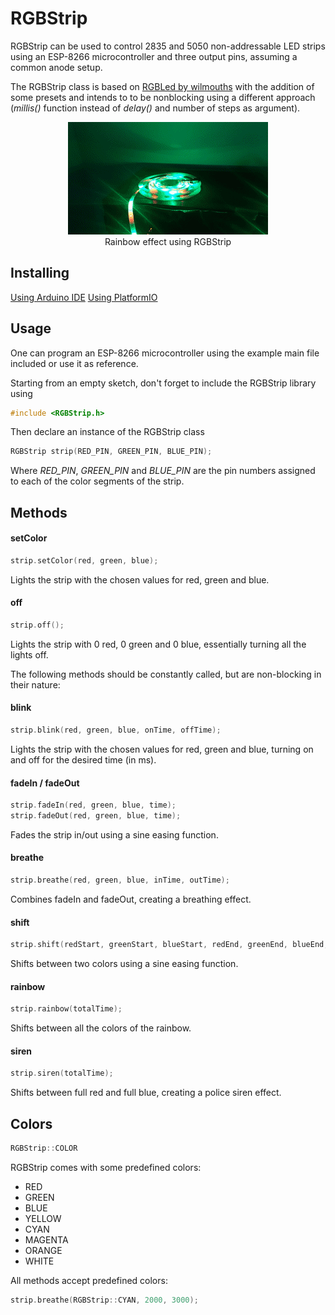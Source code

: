 # RGBStrip

RGBStrip can be used to control 2835 and 5050 non-addressable LED strips using an ESP-8266 microcontroller and three output pins, assuming a common anode setup.

The RGBStrip class is based on [RGBLed by wilmouths](https://github.com/wilmouths/RGBLed) with the addition of some presets and intends to to be nonblocking using a different approach (_millis()_ function instead of _delay()_ and number of steps as argument).


<div align="center">
  <figure>
  <img src="./rainbow.gif" alt="Rainbow effect" title="Rainbow"/>
  <figcaption>Rainbow effect using RGBStrip</figcaption>
  </figure>
</div>

## Installing

[Using Arduino IDE](https://www.arduino.cc/en/Guide/Libraries)
[Using PlatformIO](https://www.youtube.com/watch?v=EBlHNBNHESQ)

## Usage

One can program an ESP-8266 microcontroller using the example main file included or use it as reference.

Starting from an empty sketch, don't forget to include the RGBStrip library using

```C++
#include <RGBStrip.h>
```

Then declare an instance of the RGBStrip class

```C++
RGBStrip strip(RED_PIN, GREEN_PIN, BLUE_PIN);
```
Where _RED_PIN_, _GREEN_PIN_ and _BLUE_PIN_ are the pin numbers assigned to each of the color segments of the strip.

## Methods

#### setColor
```C++
strip.setColor(red, green, blue);
```
  Lights the strip with the chosen values for red, green and blue.

#### off
```C++
strip.off();
```
  Lights the strip with 0 red, 0 green and 0 blue, essentially turning all the lights off.

The following methods should be constantly called, but are non-blocking in their nature:

#### blink
```C++
strip.blink(red, green, blue, onTime, offTime);
```
  Lights the strip with the chosen values for red, green and blue, turning on and off for the desired time (in ms).

#### fadeIn / fadeOut
```C++
strip.fadeIn(red, green, blue, time);
strip.fadeOut(red, green, blue, time);
```
  Fades the strip in/out using a sine easing function.

#### breathe
```C++
strip.breathe(red, green, blue, inTime, outTime);
```
  Combines fadeIn and fadeOut, creating a breathing effect.

#### shift
```C++
strip.shift(redStart, greenStart, blueStart, redEnd, greenEnd, blueEnd, time);
```
  Shifts between two colors using a sine easing function.

#### rainbow
```C++
strip.rainbow(totalTime);
```
  Shifts between all the colors of the rainbow.

#### siren
```C++
strip.siren(totalTime);
```
  Shifts between full red and full blue, creating a police siren effect.

## Colors

```C++
RGBStrip::COLOR
```

RGBStrip comes with some predefined colors: 
- RED
- GREEN
- BLUE
- YELLOW
- CYAN
- MAGENTA
- ORANGE
- WHITE

All methods accept predefined colors:

```C++
strip.breathe(RGBStrip::CYAN, 2000, 3000);
```